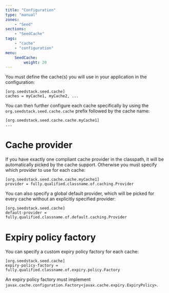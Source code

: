 ```yaml
---
title: "Configuration"
type: "manual"
zones:
    - "Seed"
sections:
    - "SeedCache"
tags:
    - "cache"
    - "configuration"
menu:
    SeedCache:
        weight: 20
---
```


You must define the cache(s) you will use in your application in the configuration:

    [org.seedstack.seed.cache]
    caches = myCache1, myCache2, ...
    
You can then further configure each cache specifically by using the `org.seedstack.seed.cache.cache` prefix followed by
the cache name:

    [org.seedstack.seed.cache.cache.myCache1]
    ...
    
# Cache provider
    
If you have exactly one compliant cache provider in the classpath, it will be automatically picked by the cache support. 
Otherwise you must specify which provider to use for each cache:
  
    [org.seedstack.seed.cache.cache.myCache1]
    provider = fully.qualified.classname.of.caching.Provider  
    
You can also specify a global default provider, which will be picked for every cache without an explicitly specified
provider:

    [org.seedstack.seed.cache]
    default-provider = fully.qualified.classname.of.default.caching.Provider

    
# Expiry policy factory

You can specify a custom expiry policy factory for each cache:

    [org.seedstack.seed.cache]
    expiry-policy-factory = fully.qualified.classname.of.expiry.policy.Factory

An expiry policy factory must implement `javax.cache.configuration.Factory<javax.cache.expiry.ExpiryPolicy>`.
  